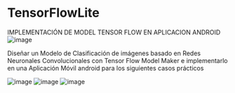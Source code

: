 # TensorFlowLite
IMPLEMENTACIÓN DE MODEL TENSOR FLOW EN APLICACION ANDROID 
![image](https://github.com/SrJordy/TensorFlowLite/assets/120031341/7715dd63-881b-4a4a-a29a-147ecedad81f)

Diseñar un Modelo de Clasificación de imágenes basado en Redes Neuronales  Convolucionales con Tensor Flow Model Maker e implementarlo en una Aplicación Móvil android para los siguientes casos prácticos

 ![image](https://github.com/SrJordy/TensorFlowLite/assets/120031341/ab631749-5c11-42ec-9f25-8089b7cfe2eb)
![image](https://github.com/SrJordy/TensorFlowLite/assets/120031341/184a972a-5a97-4650-a22b-0bdc1037978b)
![image](https://github.com/SrJordy/TensorFlowLite/assets/120031341/832c35a8-ec7a-4dbf-ae31-8fb304d8025a)


